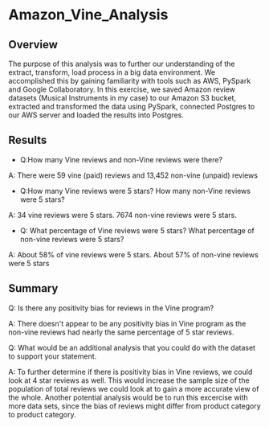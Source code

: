 # Amazon_Vine_Analysis

## Overview

The purpose of this analysis was to further our understanding of the extract, transform, load process in a big data environment. We accomplished this by gaining familiarity with tools such as AWS, PySpark and Google Collaboratory. In this exercise, we saved Amazon review datasets (Musical Instruments in my case) to our Amazon S3 bucket, extracted and transformed the data using PySpark, connected Postgres to our AWS server and loaded the results into Postgres. 

## Results

* Q:How many Vine reviews and non-Vine reviews were there?

A: There were 59 vine (paid) reviews and 13,452 non-vine (unpaid) reviews


* Q:How many Vine reviews were 5 stars? How many non-Vine reviews were 5 stars?

A: 34 vine reviews were 5 stars. 7674 non-vine reviews were 5 stars.

* Q: What percentage of Vine reviews were 5 stars? What percentage of non-vine reviews were 5 stars?

A: About 58% of vine reviews were 5 stars. About 57% of non-vine reviews were 5 stars

## Summary

Q: Is there any positivity bias for reviews in the Vine program?

A: There doesn't appear to be any positivity bias in Vine program as the non-vine reviews had nearly the same percentage of 5 star reviews.

Q: What would be an additional analysis that you could do with the dataset to support your statement.

A: To further determine if there is positivity bias in Vine reviews, we could look at 4 star reviews as well. This would increase the sample size of the population of total reviews we could look at to gain a more accurate view of the whole. Another potential analysis would be to run this excercise with more data sets, since the bias of reviews might differ from product category to product category.
